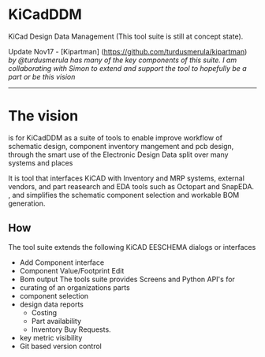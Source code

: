 # KiCadDDM
KiCad Design Data Management (This tool suite is still at concept state). 

Update Nov17 - [Kipartman] (https://github.com/turdusmerula/kipartman) *by @turdusmerula  has many of the key components of this suite. I am collaborating with Simon to extend and support the tool to hopefully be a part or be this vision*

---
# The vision
is for KiCadDDM as a suite of tools to enable improve workflow of schematic design, component inventory mangement and pcb design, through the smart use of the Electronic Design Data split over many systems and places

It is  tool that interfaces KiCAD with Inventory and MRP systems, external vendors, and part reasearch and EDA tools such as Octopart and SnapEDA. , and simplifies the schematic component selection and workable BOM generation.
## How
The tool suite extends the following KiCAD EESCHEMA dialogs or interfaces
- Add Component interface
- Component Value/Footprint Edit
- Bom output
 The tools suite provides Screens and Python API's for 
 - curating of an organizations parts
 - component selection
 - design data reports
    - Costing
    - Part availability
    - Inventory Buy Requests.
 - key metric visibility
 - Git based version control
 
